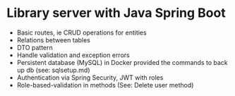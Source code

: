 # Library server with Java Spring Boot
- Basic routes, ie CRUD operations for entities
- Relations between tables
- DTO pattern
- Handle validation and exception errors
- Persistent database (MySQL) in Docker provided the commands to back up db (see: sqlsetup.md)
- Authentication via Spring Security, JWT with roles
- Role-based-validation in methods (See: Delete user method)
